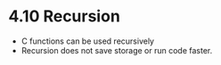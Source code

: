 # 4.10 Recursion

- C functions can be used recursively
- Recursion does not save storage or run code faster.